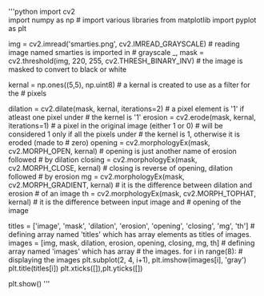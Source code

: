 '''python
import cv2                                                                           
import numpy as np                                                                   # import various libraries
from matplotlib import pyplot as plt                                                  

img = cv2.imread('smarties.png', cv2.IMREAD_GRAYSCALE)                               # reading image named smarties is imported in                                                                                            # grayscale
_, mask = cv2.threshold(img, 220, 255, cv2.THRESH_BINARY_INV)                        # the image is masked to convert to black or white

kernal = np.ones((5,5), np.uint8)                                                    # a kernal is created to use as a filter for the                                                                                        # pixels

dilation = cv2.dilate(mask, kernal, iterations=2)                                    # a pixel element is '1' if atleast one pixel under                                                                                      # the kernel is '1'
erosion = cv2.erode(mask, kernal, iterations=1)                                      # a pixel in the original image (either 1 or 0)                                                                                          # will be considered 1 only if all the pixels under                                                                                      # the kernel is 1, otherwise it is eroded (made to                                                                                      # zero)
opening = cv2.morphologyEx(mask, cv2.MORPH_OPEN, kernal)                             # opening is just another name of erosion followed                                                                                      # by dilation
closing = cv2.morphologyEx(mask, cv2.MORPH_CLOSE, kernal)                            # closing is reverse of opening, dilation followed                                                                                      # by erosion
mg = cv2.morphologyEx(mask, cv2.MORPH_GRADIENT, kernal)                              # it is the difference between dilation and erosion                                                                                      # of an image
th = cv2.morphologyEx(mask, cv2.MORPH_TOPHAT, kernal)                                # it is the difference between input image and                                                                                          # opening of the image

titles = ['image', 'mask', 'dilation', 'erosion', 'opening', 'closing', 'mg', 'th']  # defining array named 'titles' which has array                                                                                            elements as titles of images.
images = [img, mask, dilation, erosion, opening, closing, mg, th]                    # defining array named 'images' which has array 
                                                                                     # the images.
for i in range(8):                                                                   # displaying the images
    plt.subplot(2, 4, i+1), plt.imshow(images[i], 'gray')
    plt.title(titles[i])
    plt.xticks([]),plt.yticks([])

plt.show()
'''

